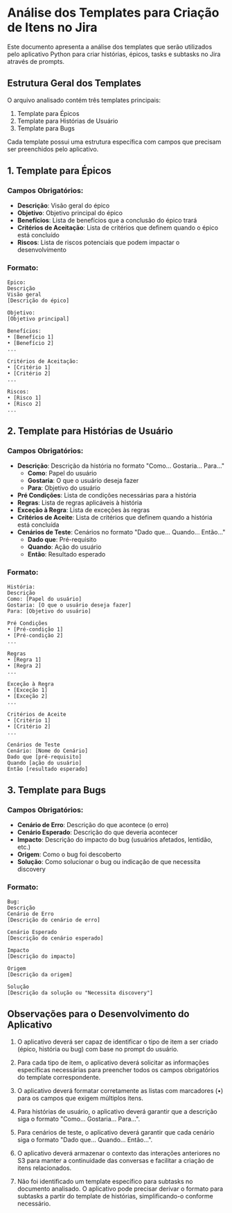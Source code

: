 # Análise dos Templates para Criação de Itens no Jira

Este documento apresenta a análise dos templates que serão utilizados pelo aplicativo Python para criar histórias, épicos, tasks e subtasks no Jira através de prompts.

## Estrutura Geral dos Templates

O arquivo analisado contém três templates principais:
1. Template para Épicos
2. Template para Histórias de Usuário
3. Template para Bugs

Cada template possui uma estrutura específica com campos que precisam ser preenchidos pelo aplicativo.

## 1. Template para Épicos

### Campos Obrigatórios:
- **Descrição**: Visão geral do épico
- **Objetivo**: Objetivo principal do épico
- **Benefícios**: Lista de benefícios que a conclusão do épico trará
- **Critérios de Aceitação**: Lista de critérios que definem quando o épico está concluído
- **Riscos**: Lista de riscos potenciais que podem impactar o desenvolvimento

### Formato:
```
Epico:
Descrição
Visão geral
[Descrição do épico]

Objetivo: 
[Objetivo principal]

Benefícios: 
• [Benefício 1]
• [Benefício 2]
...

Critérios de Aceitação:
• [Critério 1]
• [Critério 2]
...

Riscos:
• [Risco 1]
• [Risco 2]
...
```

## 2. Template para Histórias de Usuário

### Campos Obrigatórios:
- **Descrição**: Descrição da história no formato "Como... Gostaria... Para..."
  - **Como**: Papel do usuário
  - **Gostaria**: O que o usuário deseja fazer
  - **Para**: Objetivo do usuário
- **Pré Condições**: Lista de condições necessárias para a história
- **Regras**: Lista de regras aplicáveis à história
- **Exceção à Regra**: Lista de exceções às regras
- **Critérios de Aceite**: Lista de critérios que definem quando a história está concluída
- **Cenários de Teste**: Cenários no formato "Dado que... Quando... Então..."
  - **Dado que**: Pré-requisito
  - **Quando**: Ação do usuário
  - **Então**: Resultado esperado

### Formato:
```
História:
Descrição
Como: [Papel do usuário]
Gostaria: [O que o usuário deseja fazer]
Para: [Objetivo do usuário]

Pré Condições
• [Pré-condição 1]
• [Pré-condição 2]
...

Regras
• [Regra 1]
• [Regra 2]
...

Exceção à Regra
• [Exceção 1]
• [Exceção 2]
...

Critérios de Aceite
• [Critério 1]
• [Critério 2]
...

Cenários de Teste
Cenário: [Nome do Cenário]
Dado que [pré-requisito]
Quando [ação do usuário]
Então [resultado esperado]
```

## 3. Template para Bugs

### Campos Obrigatórios:
- **Cenário de Erro**: Descrição do que acontece (o erro)
- **Cenário Esperado**: Descrição do que deveria acontecer
- **Impacto**: Descrição do impacto do bug (usuários afetados, lentidão, etc.)
- **Origem**: Como o bug foi descoberto
- **Solução**: Como solucionar o bug ou indicação de que necessita discovery

### Formato:
```
Bug:
Descrição
Cenário de Erro
[Descrição do cenário de erro]

Cenário Esperado
[Descrição do cenário esperado]

Impacto
[Descrição do impacto]

Origem
[Descrição da origem]

Solução
[Descrição da solução ou "Necessita discovery"]
```

## Observações para o Desenvolvimento do Aplicativo

1. O aplicativo deverá ser capaz de identificar o tipo de item a ser criado (épico, história ou bug) com base no prompt do usuário.

2. Para cada tipo de item, o aplicativo deverá solicitar as informações específicas necessárias para preencher todos os campos obrigatórios do template correspondente.

3. O aplicativo deverá formatar corretamente as listas com marcadores (•) para os campos que exigem múltiplos itens.

4. Para histórias de usuário, o aplicativo deverá garantir que a descrição siga o formato "Como... Gostaria... Para...".

5. Para cenários de teste, o aplicativo deverá garantir que cada cenário siga o formato "Dado que... Quando... Então...".

6. O aplicativo deverá armazenar o contexto das interações anteriores no S3 para manter a continuidade das conversas e facilitar a criação de itens relacionados.

7. Não foi identificado um template específico para subtasks no documento analisado. O aplicativo pode precisar derivar o formato para subtasks a partir do template de histórias, simplificando-o conforme necessário.
